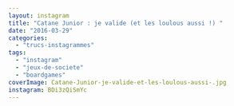 ```yaml
---
layout: instagram
title: "Catane Junior : je valide (et les loulous aussi !) ️"
date: "2016-03-29"
categories: 
  - "trucs-instagrammes"
tags: 
  - "instagram"
  - "jeux-de-societe"
  - "boardgames"
coverImage: Catane-Junior-je-valide-et-les-loulous-aussi-️.jpg
instagram: BDi3zQiSmYc
---
```


